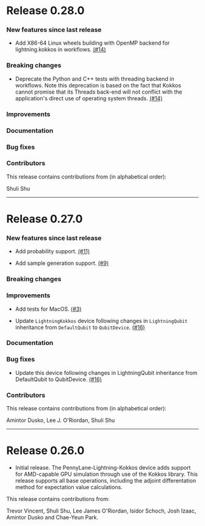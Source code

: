 # Release 0.28.0

 
### New features since last release

 * Add X86-64 Linux wheels building with OpenMP backend for lightning.kokkos in workflows.
 [(#14)](https://github.com/PennyLaneAI/pennylane-lightning-kokkos/pull/14)

### Breaking changes

 * Deprecate the Python and C++ tests with threading backend in workflows.
 Note this deprecation is based on the fact that Kokkos cannot promise that its Threads back-end will 
 not conflict with the application's direct use of operating system threads. 
 [(#14)](https://github.com/PennyLaneAI/pennylane-lightning-kokkos/pull/14)
### Improvements

### Documentation

### Bug fixes

### Contributors

This release contains contributions from (in alphabetical order):

Shuli Shu

---
# Release 0.27.0

### New features since last release

 * Add probability support.
 [(#11)](https://github.com/PennyLaneAI/pennylane-lightning-kokkos/pull/11)

 * Add sample generation support.
 [(#9)](https://github.com/PennyLaneAI/pennylane-lightning-kokkos/pull/9)

### Breaking changes

### Improvements

 * Add tests for MacOS.
  [(#3)](https://github.com/PennyLaneAI/pennylane-lightning-kokkos/pull/3)

 * Update `LightningKokkos` device following changes in `LightningQubit` inheritance from `DefaultQubit` to `QubitDevice`.
 [(#16)](https://github.com/PennyLaneAI/pennylane-lightning-kokkos/pull/16)

### Documentation

### Bug fixes
 * Update this device following changes in LightningQubit inheritance from DefaultQubit to QubitDevice.
 [(#16)](https://github.com/PennyLaneAI/pennylane-lightning-kokkos/pull/16)

### Contributors

This release contains contributions from (in alphabetical order):

Amintor Dusko, Lee J. O'Riordan, Shuli Shu

---
# Release 0.26.0

 * Initial release. The PennyLane-Lightning-Kokkos device adds support for AMD-capable GPU simulation through use of the Kokkos library.
This release supports all base operations, including the adjoint differentation method for expectation value calculations.

This release contains contributions from:

Trevor Vincent, Shuli Shu, Lee James O'Riordan, Isidor Schoch, Josh Izaac, Amintor Dusko and Chae-Yeun Park.
